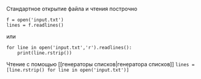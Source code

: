 Стандартное открытие файла и чтения построчно
```
f = open('input.txt')
lines = f.readlines()
```
или
```
for line in open('input.txt','r').readlines():
	print(line.rstrip())
```

Чтение с помощью [[генераторы списков|генератора списков]]
`lines = [line.rstrip() for line in open('input.txt')]`

